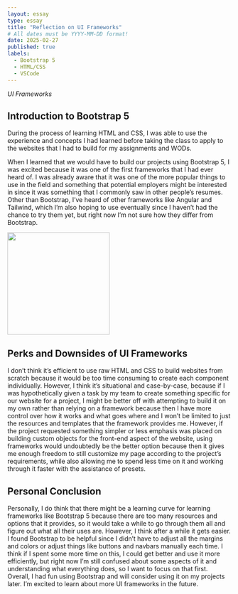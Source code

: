 ```yaml
---
layout: essay
type: essay
title: "Reflection on UI Frameworks"
# All dates must be YYYY-MM-DD format!
date: 2025-02-27
published: true
labels:
  - Bootstrap 5
  - HTML/CSS
  - VSCode
---
```




*UI Frameworks*


## Introduction to Bootstrap 5
During the process of learning HTML and CSS, I was able to use the experience and concepts I had learned before taking the class to apply to the websites that I had to build for my assignments and WODs. 

When I learned that we would have to build our projects using Bootstrap 5, I was excited because it was one of the first frameworks that I had ever heard of. I was already aware that it was one of the more popular things to use in the field and something that potential employers might be interested in since it was something that I commonly saw in other people’s resumes. Other than Bootstrap, I’ve heard of other frameworks like Angular and Tailwind, which I’m also hoping to use eventually since I haven’t had the chance to try them yet, but right now I’m not sure how they differ from Bootstrap. 


<img width="230px" class="rounded float-start pe-4" src="../img/frameworks/allec-gomes-TWtnNL2MQCw-unsplash.jpg">

## Perks and Downsides of UI Frameworks
I don’t think it’s efficient to use raw HTML and CSS to build websites from scratch because it would be too time consuming to create each component individually. However, I think it’s situational and case-by-case, because if I was hypothetically given a task by my team to create something specific for our website for a project, I might be better off with attempting to build it on my own rather than relying on a framework because then I have more control over how it works and what goes where and I won’t be limited to just the resources and templates that the framework provides me. However, if the project requested something simpler or less emphasis was placed on building custom objects for the front-end aspect of the website, using frameworks would undoubtedly be the better option because then it gives me enough freedom to still customize my page according to the project’s requirements, while also allowing me to spend less time on it and working through it faster with the assistance of presets.   

## Personal Conclusion
Personally, I do think that there might be a learning curve for learning frameworks like Bootstrap 5 because there are too many resources and options that it provides, so it would take a while to go through them all and figure out what all their uses are. However, I think after a while it gets easier. I found Bootstrap to be helpful since I didn’t have to adjust all the margins and colors or adjust things like buttons and navbars manually each time. I think if I spent some more time on this, I could get better and use it more efficiently, but right now I’m still confused about some aspects of it and understanding what everything does, so I want to focus on that first. Overall, I had fun using Bootstrap and will consider using it on my projects later. I’m excited to learn about more UI frameworks in the future. 


